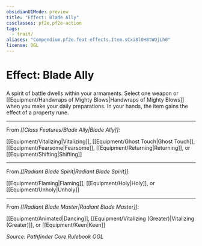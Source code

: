 ```yaml
---
obsidianUIMode: preview
title: "Effect: Blade Ally"
cssclasses: pf2e,pf2e-action
tags:
  - trait/
aliases: "Compendium.pf2e.feat-effects.Item.sCxi8lOH8tWQjLh0"
license: OGL
---
```

# Effect: Blade Ally

### 






A spirit of battle dwells within your armaments. Select one weapon or [[Equipment/Handwraps of Mighty Blows|Handwraps of Mighty Blows]] when you make your daily preparations. In your hands, the item gains the effect of a property rune.

* * *

From _[[Class Features/Blade Ally|Blade Ally]]_:

[[Equipment/Vitalizing|Vitalizing]], [[Equipment/Ghost Touch|Ghost Touch]], [[Equipment/Fearsome|Fearsome]], [[Equipment/Returning|Returning]], or [[Equipment/Shifting|Shifting]]

* * *

From _[[Radiant Blade Spirit|Radiant Blade Spirit]]_:

[[Equipment/Flaming|Flaming]], [[Equipment/Holy|Holy]], or [[Equipment/Unholy|Unholy]]

* * *

From _[[Radiant Blade Master|Radiant Blade Master]]_:

[[Equipment/Animated|Dancing]], [[Equipment/Vitalizing (Greater)|Vitalizing (Greater)]], or [[Equipment/Keen|Keen]]

*Source: Pathfinder Core Rulebook*
*OGL*